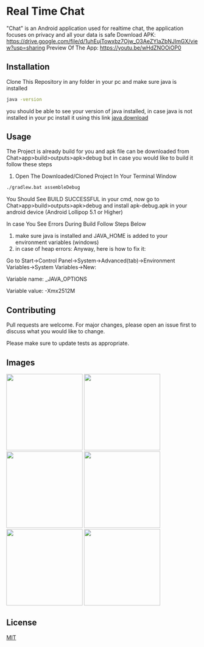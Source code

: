 # Real Time Chat

"Chat" is an Android application used for realtime chat, the application focuses on privacy and all your data is safe
Download APK: https://drive.google.com/file/d/1uhEujTowxbz7Ojw_O3AeZYlaZbNJImGX/view?usp=sharing
Preview Of The App: https://youtu.be/wHdZNOOiOP0

## Installation

Clone This Repository in any folder in your pc and make sure java is installed 

```bash
java -version
```
you should be able to see your version of java installed, in case java is not installed in your pc install it using this link [java download](https://www.java.com/en/download/)

## Usage
The Project is already build for you and apk file can be downloaded from Chat>app>build>outputs>apk>debug but in case you would like to build it follow these steps

1) Open The Downloaded/Cloned Project In Your Terminal Window 
```bash
./gradlew.bat assembleDebug
```
You Should See BUILD SUCCESSFUL in your cmd, now go to Chat>app>build>outputs>apk>debug and install apk-debug.apk in your android device (Android Lollipop 5.1 or Higher)

In case You See Errors During Build Follow Steps Below

1) make sure java is installed and JAVA_HOME is added to your environment variables (windows)
2) in case of heap errors:
Anyway, here is how to fix it:

Go to Start->Control Panel->System->Advanced(tab)->Environment Variables->System Variables->New:

Variable name: _JAVA_OPTIONS

Variable value: -Xmx2512M

## Contributing
Pull requests are welcome. For major changes, please open an issue first to discuss what you would like to change.

Please make sure to update tests as appropriate.
## Images
<img src="https://github.com/sahilasopa/Chat/blob/master/Images/Screenshot_1630002400.png" width="200">
<img src="https://github.com/sahilasopa/Chat/blob/master/Images/Screenshot_1630002405.png" width="200">
<img src="https://github.com/sahilasopa/Chat/blob/master/Images/Screenshot_1630002408.png" width="200">
<img src="https://github.com/sahilasopa/Chat/blob/master/Images/Screenshot_1630002515.png" width="200">
<img src="https://github.com/sahilasopa/Chat/blob/master/Images/Screenshot_1630002521.png" width="200">
<img src="https://github.com/sahilasopa/Chat/blob/master/Images/Screenshot_1630002529.png" width="200">

## License
[MIT](https://choosealicense.com/licenses/mit/)
